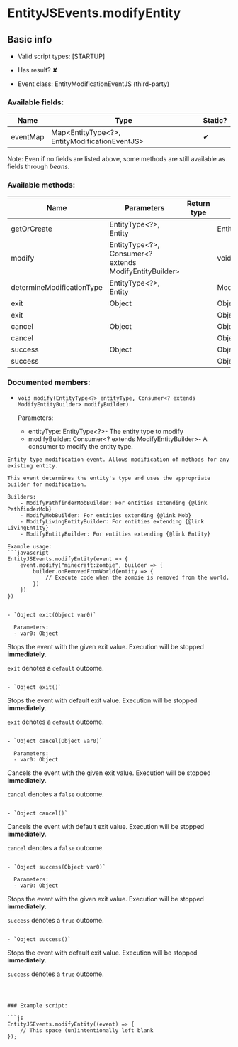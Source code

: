 # EntityJSEvents.modifyEntity

## Basic info

- Valid script types: [STARTUP]

- Has result? ✘

- Event class: EntityModificationEventJS (third-party)

### Available fields:

| Name | Type | Static? |
| ---- | ---- | ------- |
| eventMap | Map<EntityType<?>, EntityModificationEventJS> | ✔ |

Note: Even if no fields are listed above, some methods are still available as fields through *beans*.

### Available methods:

| Name | Parameters | Return type | Static? |
| ---- | ---------- | ----------- | ------- |
| getOrCreate | EntityType<?>, Entity |  | EntityModificationEventJS | ✔ |
| modify | EntityType<?>, Consumer<? extends ModifyEntityBuilder> |  | void | ✘ |
| determineModificationType | EntityType<?>, Entity |  | ModifyEntityBuilder | ✘ |
| exit | Object |  | Object | ✘ |
| exit |  |  | Object | ✘ |
| cancel | Object |  | Object | ✘ |
| cancel |  |  | Object | ✘ |
| success | Object |  | Object | ✘ |
| success |  |  | Object | ✘ |


### Documented members:

- `void modify(EntityType<?> entityType, Consumer<? extends ModifyEntityBuilder> modifyBuilder)`

  Parameters:
  - entityType: EntityType<?>- The entity type to modify
  - modifyBuilder: Consumer<? extends ModifyEntityBuilder>- A consumer to modify the entity type.

```
Entity type modification event. Allows modification of methods for any existing entity. 
 
This event determines the entity's type and uses the appropriate builder for modification. 
 
Builders: 
    - ModifyPathfinderMobBuilder: For entities extending {@link PathfinderMob} 
    - ModifyMobBuilder: For entities extending {@link Mob} 
    - ModifyLivingEntityBuilder: For entities extending {@link LivingEntity} 
    - ModifyEntityBuilder: For entities extending {@link Entity} 
 
Example usage: 
```javascript
EntityJSEvents.modifyEntity(event => {
    event.modify("minecraft:zombie", builder => {
        builder.onRemovedFromWorld(entity => {
            // Execute code when the zombie is removed from the world.
        })
    })
})
```
```

- `Object exit(Object var0)`

  Parameters:
  - var0: Object

```
Stops the event with the given exit value. Execution will be stopped **immediately**.

`exit` denotes a `default` outcome.
```

- `Object exit()`
```
Stops the event with default exit value. Execution will be stopped **immediately**.

`exit` denotes a `default` outcome.
```

- `Object cancel(Object var0)`

  Parameters:
  - var0: Object

```
Cancels the event with the given exit value. Execution will be stopped **immediately**.

`cancel` denotes a `false` outcome.
```

- `Object cancel()`
```
Cancels the event with default exit value. Execution will be stopped **immediately**.

`cancel` denotes a `false` outcome.
```

- `Object success(Object var0)`

  Parameters:
  - var0: Object

```
Stops the event with the given exit value. Execution will be stopped **immediately**.

`success` denotes a `true` outcome.
```

- `Object success()`
```
Stops the event with default exit value. Execution will be stopped **immediately**.

`success` denotes a `true` outcome.
```



### Example script:

```js
EntityJSEvents.modifyEntity((event) => {
	// This space (un)intentionally left blank
});
```

